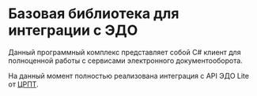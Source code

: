 # Базовая библиотека для интеграции с ЭДО

Данный программный комплекс представляет собой C# клиент для полноценной работы с сервисами электронного документооборота.

На данный момент полностью реализована интеграция с API ЭДО Lite от [ЦРПТ](https://xn--80ajghhoc2aj1c8b.xn--p1ai/edo_lite/).
